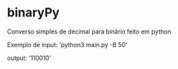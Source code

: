 # binaryPy

Converso simples de decimal para binário feito em python

Exemplo de input:
   'python3 main.py -B 50'

output:
   '110010'
